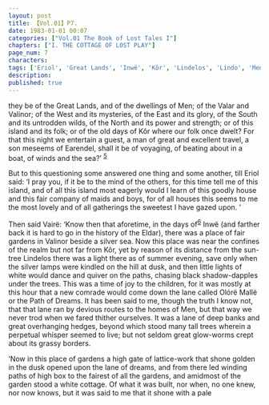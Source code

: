 ```yaml
---
layout: post
title: 【Vol.01】P7.
date: 1983-01-01 00:07
categories: ["Vol.01 The Book of Lost Tales I"]
chapters: ["I. THE COTTAGE OF LOST PLAY"]
page_num: 7
characters: 
tags: ['Eriol', 'Great Lands', 'Inwë', 'Kôr', 'Lindelos', 'Lindo', 'Men']
description: 
published: true
---
```


<p style="text-indent: 0;">
they be of the Great Lands, and of the dwellings of Men; of the Valar and Valinor; of the West and its mysteries, of the East and its glory, of the South and its untrodden wilds, of the North and its power and strength; or of this island and its folk; or of the old days of Kôr where our folk once dwelt? For that this night we entertain a guest, a man of great and excellent travel, a son meseems of Earendel, shall it be of voyaging, of beating about in a boat, of winds and the sea?’ <SUP><a href="{{site.baseurl}}/vol01-p10">5</a></SUP>
</p>

But to this questioning some answered one thing and some another, till Eriol said: ‘I pray you, if it be to the mind of the others, for this time tell me of this island, and of all this island most eagerly would I learn of this goodly house and this fair company of maids and boys, for of all houses this seems to me the most lovely and of all gatherings the sweetest I have gazed upon. ’

Then said Vairë: ‘Know then that aforetime, in the days of<SUP>[6]({{site.baseurl}}/vol01-p11)</SUP> Inwë (and farther back it is hard to go in the history of the Eldar), there was a place of fair gardens in Valinor beside a silver sea. Now this place was near the confines of the realm but not far from Kôr, yet by reason of its distance from the sun-tree Lindelos there was a light there as of summer evening, save only when the silver lamps were kindled on the hill at dusk, and then little lights of white would dance and quiver on the paths, chasing black shadow-dapples under the trees. This was a time of joy to the children, for it was mostly at this hour that a new comrade would come down the lane called Olórë Mallë or the Path of Dreams. It has been said to me, though the truth I know not, that that lane ran by devious routes to the homes of Men, but that way we never trod when we fared thither ourselves. It was a lane of deep banks and great overhanging hedges, beyond which stood many tall trees wherein a perpetual whisper seemed to live; but not seldom great glow-worms crept about its grassy borders.

‘Now in this place of gardens a high gate of lattice-work that shone golden in the dusk opened upon the lane of dreams, and from there led winding paths of high box to the fairest of all the gardens, and amidmost of the garden stood a white cottage. Of what it was built, nor when, no one knew, nor now knows, but it was said to me that it shone with a pale

